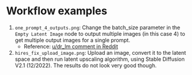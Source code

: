 # Workflow examples

1. `one_prompt_4_outputs.png`: Change the batch_size parameter in the `Empty Latent Image` node to output multiple images (in this case 4) to get multiple output images for a single prompt.
    - Reference: [u/dr_lm comment in Reddit](https://www.reddit.com/r/comfyui/comments/19eh7hm/comment/kjctlgn/?utm_source=share&utm_medium=web3x&utm_name=web3xcss&utm_term=1&utm_content=share_button)
2. `hires_fix_upload_image.png`: Upload an image, convert it to the latent space and then run latent upscaling algorithm, using Stable Diffusion V2.1 (12/2022). The results do not look very good though.
